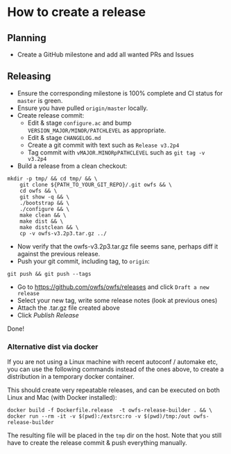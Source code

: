 # How to create a release

## Planning

* Create a GitHub milestone and add all wanted PRs and Issues

## Releasing

* Ensure the corresponding milestone is 100% complete
  and CI status for `master` is green.
* Ensure you have pulled `origin/master` locally.
* Create release commit:
  * Edit & stage `configure.ac` and bump `VERSION_MAJOR/MINOR/PATCHLEVEL`
    as appropriate.
  * Edit & stage `CHANGELOG.md`
  * Create a git commit with text such as `Release v3.2p4`
  * Tag commit with `vMAJOR.MINORpPATHCLEVEL` such as `git tag -v v3.2p4`
* Build a release from a clean checkout:
```
mkdir -p tmp/ && cd tmp/ && \
    git clone ${PATH_TO_YOUR_GIT_REPO}/.git owfs && \
    cd owfs && \
    git show -q && \
    ./bootstrap && \
    ./configure && \
    make clean && \
    make dist && \
    make distclean && \
    cp -v owfs-v3.2p3.tar.gz ../
```
* Now verify that the owfs-v3.2p3.tar.gz file seems sane,
  perhaps diff it against the previous release.
*  Push your git commit, including tag, to `origin`:
```
git push && git push --tags
```
* Go to <https://github.com/owfs/owfs/releases> and click `Draft a new release`
* Select your new tag, write some release notes (look at previous ones)
* Attach the .tar.gz file created above
* Click *Publish Release*

Done!

### Alternative dist via docker

If you are not using a Linux machine with recent autoconf / automake etc, you can use the following commands
instead of the ones above, to create a distribution in a temporary docker container.

This should create very repeatable releases, and can be executed on both Linux and Mac (with Docker installed):

```
docker build -f Dockerfile.release  -t owfs-release-builder . && \
docker run --rm -it -v $(pwd):/extsrc:ro -v $(pwd)/tmp:/out owfs-release-builder
```

The resulting file will be placed in the `tmp` dir on the host.
Note that you still have to create the release commit & push everything manually.
